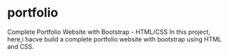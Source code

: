 # portfolio

Complete Portfolio Website with Bootstrap - HTML/CSS In this project,
here,i hacve build a complete portfolio website with bootstrap using HTML and CSS.
